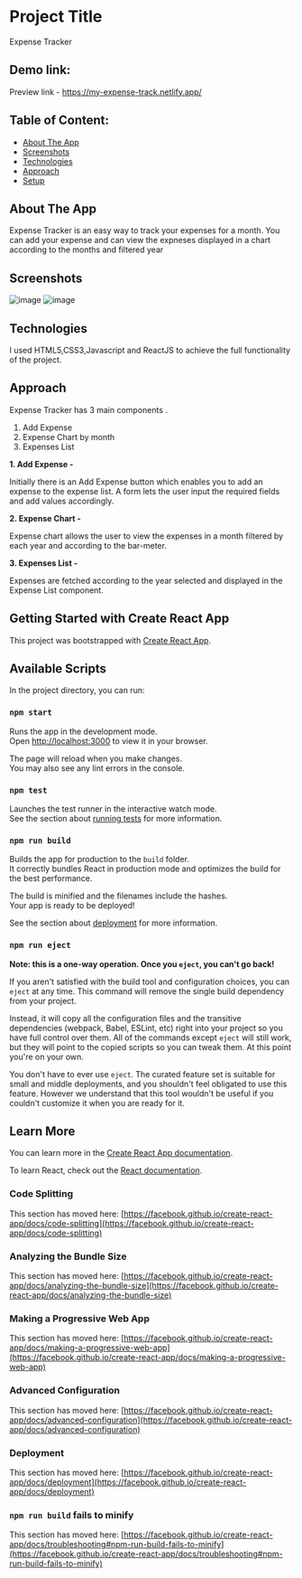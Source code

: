 # Project Title
Expense Tracker

## Demo link:
Preview link -  https://my-expense-track.netlify.app/

## Table of Content:

- [About The App](#about-the-app)
- [Screenshots](#screenshots)
- [Technologies](#technologies)
- [Approach](#approach)
- [Setup](#setup)



## About The App
Expense Tracker is an easy way to track your expenses for a month.
You can add your expense and can view the expneses displayed in a chart according to the months and filtered year

## Screenshots
![image](https://user-images.githubusercontent.com/61748949/201513292-37c8d18a-37f1-4ae5-b253-4531b9b70c64.png)
![image](https://user-images.githubusercontent.com/61748949/201513303-71e7cdb7-89f0-4366-a7f8-d1a07087e617.png)


## Technologies
I used HTML5,CSS3,Javascript and ReactJS to achieve the full functionality of the project.

## Approach
Expense Tracker has 3 main components . 
1. Add Expense
2. Expense Chart by month
3. Expenses List

<b>1. Add Expense - </b>

Initially there is an Add Expense button which enables you to add an expense to the expense list. A form lets the user input the required fields and add values accordingly.

<b>2. Expense Chart -</b>

Expense chart allows the user to view the expenses in a month filtered by each year and according to the bar-meter.

<b>3. Expenses List -</b>

Expenses are fetched according to the year selected and displayed in the Expense List component.


## Getting Started with Create React App

This project was bootstrapped with [Create React App](https://github.com/facebook/create-react-app).

## Available Scripts

In the project directory, you can run:

### `npm start`

Runs the app in the development mode.\
Open [http://localhost:3000](http://localhost:3000) to view it in your browser.

The page will reload when you make changes.\
You may also see any lint errors in the console.

### `npm test`

Launches the test runner in the interactive watch mode.\
See the section about [running tests](https://facebook.github.io/create-react-app/docs/running-tests) for more information.

### `npm run build`

Builds the app for production to the `build` folder.\
It correctly bundles React in production mode and optimizes the build for the best performance.

The build is minified and the filenames include the hashes.\
Your app is ready to be deployed!

See the section about [deployment](https://facebook.github.io/create-react-app/docs/deployment) for more information.

### `npm run eject`

**Note: this is a one-way operation. Once you `eject`, you can't go back!**

If you aren't satisfied with the build tool and configuration choices, you can `eject` at any time. This command will remove the single build dependency from your project.

Instead, it will copy all the configuration files and the transitive dependencies (webpack, Babel, ESLint, etc) right into your project so you have full control over them. All of the commands except `eject` will still work, but they will point to the copied scripts so you can tweak them. At this point you're on your own.

You don't have to ever use `eject`. The curated feature set is suitable for small and middle deployments, and you shouldn't feel obligated to use this feature. However we understand that this tool wouldn't be useful if you couldn't customize it when you are ready for it.

## Learn More

You can learn more in the [Create React App documentation](https://facebook.github.io/create-react-app/docs/getting-started).

To learn React, check out the [React documentation](https://reactjs.org/).

### Code Splitting

This section has moved here: [https://facebook.github.io/create-react-app/docs/code-splitting](https://facebook.github.io/create-react-app/docs/code-splitting)

### Analyzing the Bundle Size

This section has moved here: [https://facebook.github.io/create-react-app/docs/analyzing-the-bundle-size](https://facebook.github.io/create-react-app/docs/analyzing-the-bundle-size)

### Making a Progressive Web App

This section has moved here: [https://facebook.github.io/create-react-app/docs/making-a-progressive-web-app](https://facebook.github.io/create-react-app/docs/making-a-progressive-web-app)

### Advanced Configuration

This section has moved here: [https://facebook.github.io/create-react-app/docs/advanced-configuration](https://facebook.github.io/create-react-app/docs/advanced-configuration)

### Deployment

This section has moved here: [https://facebook.github.io/create-react-app/docs/deployment](https://facebook.github.io/create-react-app/docs/deployment)

### `npm run build` fails to minify

This section has moved here: [https://facebook.github.io/create-react-app/docs/troubleshooting#npm-run-build-fails-to-minify](https://facebook.github.io/create-react-app/docs/troubleshooting#npm-run-build-fails-to-minify)
